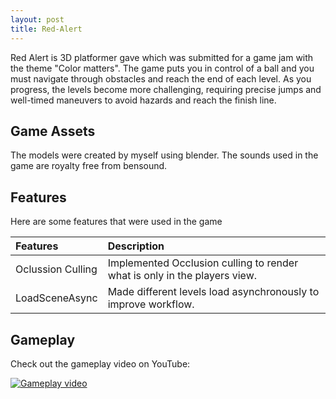 ```yaml
---
layout: post
title: Red-Alert
---
```


Red Alert is 3D platformer gave which was submitted for a game jam with the theme "Color matters". The game puts you in control of a ball and you must navigate through obstacles and reach the end of each level. As you progress, the levels become more challenging, requiring precise jumps and well-timed maneuvers to avoid hazards and reach the finish line.


## Game Assets

The models were created by myself using blender. The sounds used in the game are royalty free from bensound.


## Features

Here are some features that were used in the game

| Features               | Description                                                                 |
| :---------------------| :---------------------------------------------------------------------------|
| Oclussion Culling      | Implemented Occlusion culling to render what is only in the players view.   |
| LoadSceneAsync         | Made different levels load asynchronously to improve workflow.              |



## Gameplay

Check out the gameplay video on YouTube:

[![Gameplay video](https://img.youtube.com/vi/RsPWGuCCzLQ/0.jpg)](https://www.youtube.com/watch?v=RsPWGuCCzLQ)

